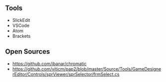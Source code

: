 ## Tools  
* SlickEdit  
* VSCode  
* Atom  
* Brackets  

## Open Sources  
* https://github.com/ibanar/chromatic  
* https://github.com/viticm/pap2/blob/master/Source/Tools/GameDesignerEditor/Controls/sprViewer/sprSelector/frmSelect.cs  
